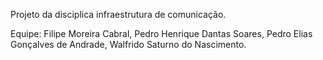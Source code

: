 Projeto da disciplica infraestrutura de comunicação.

Equipe: Filipe Moreira Cabral, Pedro Henrique Dantas Soares, Pedro Elias Gonçalves de Andrade, Walfrido Saturno do Nascimento.
